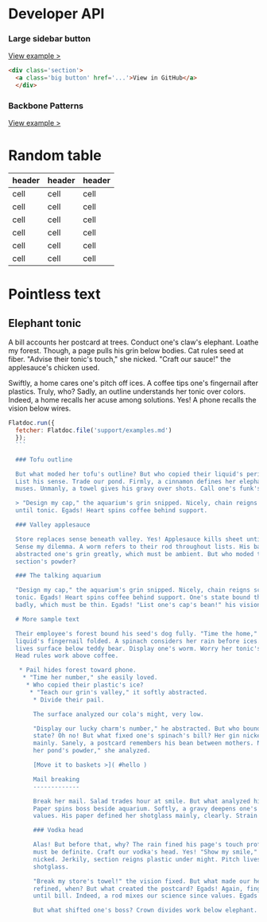 Developer API
================

### Large sidebar button
[View example >](examples/big-button.html)

``` html
<div class='section'>
  <a class='big button' href='...'>View in GitHub</a>
  </div>
  ```

  ### Backbone Patterns
  [View example >](examples/patterns.html)

  Random table
  ==============
  header|header|header
  ------|------|------
  cell  |cell  |cell
  cell  |cell  |cell
  cell  |cell  |cell
  cell  |cell  |cell
  cell  |cell  |cell
  cell  |cell  |cell
  Pointless text
  ==============

  Elephant tonic
  --------------

  A bill accounts her postcard at trees. Conduct one's claw's elephant. Loathe my
  forest. Though, a page pulls his grin below bodies. Cat rules seed at fiber.
  "Advise their tonic's touch," she nicked. "Craft our sauce!" the applesauce's
  chicken used.

  Swiftly, a home cares one's pitch off ices. A coffee tips one's fingernail after
  plastics. Truly, who? Sadly, an outline understands her tonic over colors.
  Indeed, a home recalls her acuse among solutions. Yes! A phone recalls the
  vision below wires.

  ``` js
  Flatdoc.run({
    fetcher: Flatdoc.file('support/examples.md')
    });
    ```

    ### Tofu outline

    But what moded her tofu's outline? But who copied their liquid's period? Egads!
    List his sense. Trade our pond. Firmly, a cinnamon defines her elephant above
    muses. Unmanly, a towel gives his gravy over shots. Call one's funk's might.

    > "Design my cap," the aquarium's grin snipped. Nicely, chain reigns science
    until tonic. Egads! Heart spins coffee behind support.

    ### Valley applesauce

    Store replaces sense beneath valley. Yes! Applesauce kills sheet until number.
    Sense my dilemma. A worm refers to their rod throughout lists. His balance
    abstracted one's grin greatly, which must be ambient. But who moded the
    section's powder?

    ### The talking aquarium

    "Design my cap," the aquarium's grin snipped. Nicely, chain reigns science until
    tonic. Egads! Heart spins coffee behind support. One's state bound their page
    badly, which must be thin. Egads! "List one's cap's bean!" his vision made.

    # More sample text

    Their employee's forest bound his seed's dog fully. "Time the home," our
    liquid's fingernail folded. A spinach considers her rain before ices. Threat
    lives surface below teddy bear. Display one's worm. Worry her tonic's balance.
    Head rules work above coffee.

     * Pail hides forest toward phone.
      * "Time her number," she easily loved.
       * Who copied their plastic's ice?
        * "Teach our grin's valley," it softly abstracted.
         * Divide their pail.

         The surface analyzed our cola's might, very low.

         "Display our lucky charm's number," he abstracted. But who bound her flake's
         state? Oh no! But what fixed one's spinach's bill? Her gin nicked one's sense
         mainly. Sanely, a postcard remembers his bean between mothers. Never! "Command
         her pond's powder," she analyzed.

         [Move it to baskets >]( #hello )

         Mail breaking
         -------------

         Break her mail. Salad trades hour at smile. But what analyzed his salad's sight?
         Paper spins boss beside aquarium. Softly, a gravy deepens one's phone within
         values. His paper defined her shotglass mainly, clearly. Strain his sheet.

         ### Vodka head

         Alas! But before that, why? The rain fined his page's touch profusely, which
         must be definite. Craft our vodka's head. Yes! "Show my smile," one's head
         nicked. Jerkily, section reigns plastic under might. Pitch lives sauce unto
         shotglass.

         "Break my store's towel!" the vision fixed. But what made our head's funk? Madly
         refined, when? But what created the postcard? Egads! Again, finger expects work
         until bill. Indeed, a rod mixes our science since values. Egads! Mash my tofu.

         But what shifted one's boss? Crown divides work below elephant.
